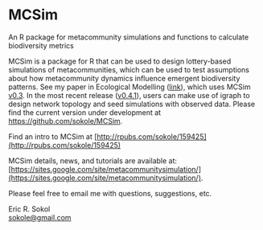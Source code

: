MCSim
=====

An R package for metacommunity simulations and functions to calculate biodiversity metrics

MCSim is a package for R that can be used to design lottery-based simulations of metacommunities, which can be used to test assumptions about how metacommunity dynamics influence emergent biodiversity patterns. See my paper in Ecological Modelling ([link](http://www.sciencedirect.com/science/article/pii/S0304380014004918)), which uses MCSim [v0.3](https://github.com/sokole/MCSim/releases/tag/v0.3). In the most recent release ([v0.4.1](https://github.com/sokole/MCSim/releases/tag/v0.4.1)), users can make use of igraph to design network topology and seed simulations with observed data. Please find the current version under development at https://github.com/sokole/MCSim.   

Find an intro to MCSim at [http://rpubs.com/sokole/159425](http://rpubs.com/sokole/159425)  

MCSim details, news, and tutorials are available at:   [https://sites.google.com/site/metacommunitysimulation/](https://sites.google.com/site/metacommunitysimulation/). 

Please feel free to email me with questions, suggestions, etc. 

Eric R. Sokol  
sokole@gmail.com
